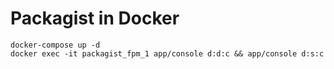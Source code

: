 Packagist in Docker 
===================

    docker-compose up -d
    docker exec -it packagist_fpm_1 app/console d:d:c && app/console d:s:c
    
    
